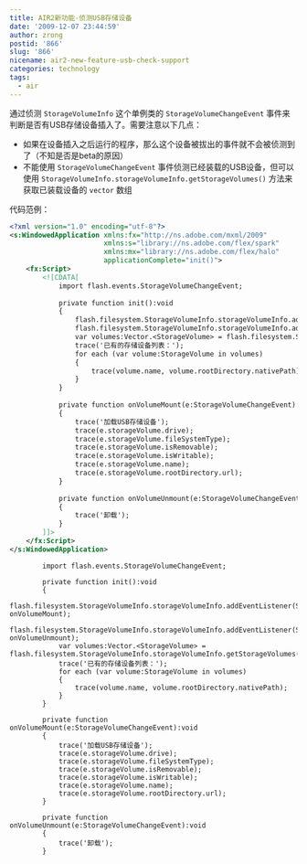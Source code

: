 ```yaml
---
title: AIR2新功能-侦测USB存储设备
date: '2009-12-07 23:44:59'
author: zrong
postid: '866'
slug: '866'
nicename: air2-new-feature-usb-check-support
categories: technology
tags:
  - air
---
```


通过侦测 `StorageVolumeInfo` 这个单例类的 `StorageVolumeChangeEvent` 事件来判断是否有USB存储设备插入了。需要注意以下几点：

-   如果在设备插入之后运行的程序，那么这个设备被拔出的事件就不会被侦测到了（不知是否是beta的原因）
-   不能使用 `StorageVolumeChangeEvent` 事件侦测已经装载的USB设备，但可以使用 `StorageVolumeInfo.storageVolumeInfo.getStorageVolumes()` 方法来获取已装载设备的 `vector` 数组

代码范例：

<!--more-->

``` xml
<?xml version="1.0" encoding="utf-8"?>
<s:WindowedApplication xmlns:fx="http://ns.adobe.com/mxml/2009" 
                       xmlns:s="library://ns.adobe.com/flex/spark" 
                       xmlns:mx="library://ns.adobe.com/flex/halo"
                       applicationComplete="init()">
    <fx:Script>
        <![CDATA[
            import flash.events.StorageVolumeChangeEvent;
            
            private function init():void
            {
                flash.filesystem.StorageVolumeInfo.storageVolumeInfo.addEventListener(StorageVolumeChangeEvent.STORAGE_VOLUME_MOUNT, onVolumeMount);
                flash.filesystem.StorageVolumeInfo.storageVolumeInfo.addEventListener(StorageVolumeChangeEvent.STORAGE_VOLUME_UNMOUNT, onVolumeUnmount);
                var volumes:Vector.<StorageVolume> = flash.filesystem.StorageVolumeInfo.storageVolumeInfo.getStorageVolumes();
                trace('已有的存储设备列表：');
                for each (var volume:StorageVolume in volumes)
                {
                    trace(volume.name, volume.rootDirectory.nativePath);
                }
            }
            
            private function onVolumeMount(e:StorageVolumeChangeEvent):void
            {
                trace('加载USB存储设备');
                trace(e.storageVolume.drive);
                trace(e.storageVolume.fileSystemType);
                trace(e.storageVolume.isRemovable);
                trace(e.storageVolume.isWritable);
                trace(e.storageVolume.name);
                trace(e.storageVolume.rootDirectory.url);               
            }
            
            private function onVolumeUnmount(e:StorageVolumeChangeEvent):void
            {
                trace('卸载');
            }
        ]]>
    </fx:Script>
</s:WindowedApplication>
```


    
        
            import flash.events.StorageVolumeChangeEvent;
            
            private function init():void
            {
                flash.filesystem.StorageVolumeInfo.storageVolumeInfo.addEventListener(StorageVolumeChangeEvent.STORAGE_VOLUME_MOUNT, onVolumeMount);
                flash.filesystem.StorageVolumeInfo.storageVolumeInfo.addEventListener(StorageVolumeChangeEvent.STORAGE_VOLUME_UNMOUNT, onVolumeUnmount);
                var volumes:Vector.<StorageVolume> = flash.filesystem.StorageVolumeInfo.storageVolumeInfo.getStorageVolumes();
                trace('已有的存储设备列表：');
                for each (var volume:StorageVolume in volumes)
                {
                    trace(volume.name, volume.rootDirectory.nativePath);
                }
            }
            
            private function onVolumeMount(e:StorageVolumeChangeEvent):void
            {
                trace('加载USB存储设备');
                trace(e.storageVolume.drive);
                trace(e.storageVolume.fileSystemType);
                trace(e.storageVolume.isRemovable);
                trace(e.storageVolume.isWritable);
                trace(e.storageVolume.name);
                trace(e.storageVolume.rootDirectory.url);               
            }
            
            private function onVolumeUnmount(e:StorageVolumeChangeEvent):void
            {
                trace('卸载');
            }
        
    
```
